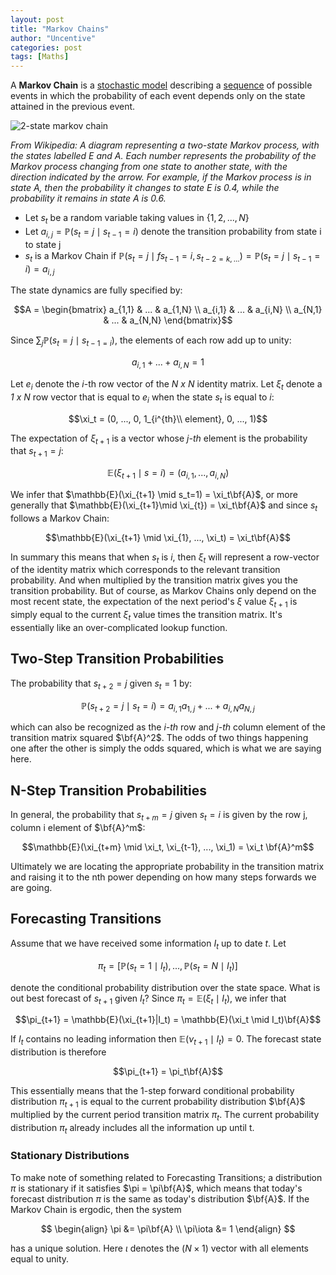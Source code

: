 ```yaml
---
layout: post
title: "Markov Chains"
author: "Uncentive"
categories: post
tags: [Maths]
---
```

A **Markov Chain** is a [stochastic model](https://en.wikipedia.org/wiki/Stochastic_model "Stochastic model") describing a [sequence](https://en.wikipedia.org/wiki/Sequence "Sequence") of possible events in which the probability of each event depends only on the state attained in the previous event.

![2-state markov chain](/assets/img/markov.jpg "A 2-state markov chain, illustrated")

*From Wikipedia: A diagram representing a two-state Markov process, with the states labelled E and A. Each number represents the probability of the Markov process changing from one state to another state, with the direction indicated by the arrow. For example, if the Markov process is in state A, then the probability it changes to state E is 0.4, while the probability it remains in state A is 0.6.*

- Let $s_t$ be a random variable taking values in $\{1,2,...,N\}$
- Let $a_{i,j} = \mathbb{P}(s_t=j \mid s_{t-1}=i)$ denote the transition probability from state i to state j
- $s_t$ is a Markov Chain if $\mathbb{P}(s_t=j\mid fs_{t-1}=i, s_{t-2=k,...}) = \mathbb{P}(s_t=j\mid s_{t-1}=i) = a_{i,j}$

The state dynamics are fully specified by:

$$A = \begin{bmatrix}
a_{1,1} & ... & a_{1,N} \\
a_{i,1} & ... & a_{i,N} \\
a_{N,1} & ... & a_{N,N}
\end{bmatrix}$$


Since $\sum_{j}\mathbb{P}(s_t=j \mid s_{t-1=i})$, the elements of each row add up to unity: 


$$a_{i,1} + ... + a_{i,N} = 1$$


Let $e_i$ denote the *i*-th row vector of the *N x N* identity matrix. Let $\xi_t$ denote a *1 x N* row vector that is equal to $e_i$ when the state $s_t$ is equal to *i*: 


$$\xi_t = (0, ..., 0, 1_{i^{th}\\  element}, 0, ..., 1)$$ 


The expectation of $\xi_{t+1}$ is a vector whose *j-th* element is the probability that $s_{t+1} = j$: 


$$\mathbb{E}(\xi_{t+1} \mid s=i)=(a_{i,1}, ..., a_{i,N})$$


We infer that $\mathbb{E}(\xi_{t+1} \mid s_t=1) = \xi_t\bf{A}$, or more generally that $\mathbb{E}(\xi_{t+1}\mid \xi_{t}) = \xi_t\bf{A}$ and since $s_t$ follows a Markov Chain:


$$\mathbb{E}(\xi_{t+1} \mid \xi_{1}, ..., \xi_t) = \xi_t\bf{A}$$


In summary this means that when $s_t$ is *i*, then $\xi_t$ will represent a row-vector of the identity matrix which corresponds to the relevant transition probability. And when multiplied by the transition matrix gives you the transition probability. But of course, as Markov Chains only depend on the most recent state, the expectation of the next period's $\xi$ value $\xi_{t+1}$ is simply equal to the current $\xi_t$ value times the transition matrix. It's essentially like an over-complicated lookup function.


## Two-Step Transition Probabilities
The probability that $s_{t+2}=j$ given $s_t=1$ by:


$$\mathbb{P}(s_{t+2}=j \mid s_t=i)=a_{i,1}a_{1,j}+...+a_{i,N}a_{N,j}$$ 


which can also be recognized as the *i-th* row and *j-th* column element of the transition matrix squared $\bf{A}^2$. The odds of two things happening one after the other is simply the odds squared, which is what we are saying here.


## N-Step Transition Probabilities
In general, the probability that $s_{t+m}=j$ given $s_t=i$ is given by the row j, column i element of $\bf{A}^m$: 


$$\mathbb{E}(\xi_{t+m} \mid \xi_t, \xi_{t-1}, ..., \xi_1) = \xi_t \bf{A}^m$$


Ultimately we are locating the appropriate probability in the transition matrix and raising it to the nth power depending on how many steps forwards we are going.


## Forecasting Transitions

Assume that we have received some information $I_t$ up to date $t$. Let 


$$\pi_t = [\mathbb{P}(s_t=1 \mid I_t), ..., \mathbb{P}(s_t=N \mid I_t)]$$ 


denote the conditional probability distribution over the state space. What is out best forecast of $s_{t+1}$ given $I_t$? Since $\pi_t = \mathbb{E}(\xi_t \mid I_t)$, we infer that 


$$\pi_{t+1} = \mathbb{E}(\xi_{t+1}|I_t) = \mathbb{E}(\xi_t \mid I_t)\bf{A}$$ 


If $I_t$ contains no leading information then $\mathbb{E}(\nu_{t+1} \mid I_t)=0$. The forecast state distribution is therefore 


$$\pi_{t+1} = \pi_t\bf{A}$$ 


This essentially means that the 1-step forward conditional probability distribution $\pi_{t+1}$ is equal to the current probability distribution $\bf{A}$ multiplied by the current period transition matrix $\pi_t$. The current probability distribution $\pi_t$ already includes all the information up until t.

### Stationary Distributions

To make note of something related to Forecasting Transitions; a distribution $\pi$ is stationary if it satisfies $\pi = \pi\bf{A}$, which means that today's forecast distribution $\pi$ is the same as today's distribution $\bf{A}$. If the Markov Chain is ergodic, then the system

$$
\begin{align}
\pi &= \pi\bf{A} \\
\pi\iota &= 1
\end{align}
$$

has a unique solution. Here $\iota$ denotes the $(N \times 1)$ vector with all elements equal to unity.
